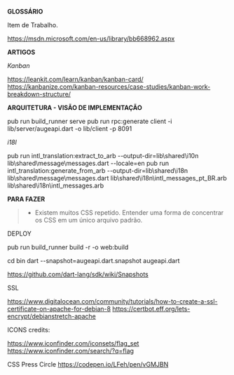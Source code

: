 **GLOSSÁRIO**

Item de Trabalho.

https://msdn.microsoft.com/en-us/library/bb668962.aspx


**ARTIGOS**

_Kanban_

https://leankit.com/learn/kanban/kanban-card/
https://kanbanize.com/kanban-resources/case-studies/kanban-work-breakdown-structure/

**ARQUITETURA - VISÃO DE IMPLEMENTAÇÃO**

pub run build_runner serve
pub run rpc:generate client -i lib/server/augeapi.dart -o lib/client -p 8091

_i18l_

pub run intl_translation:extract_to_arb --output-dir=lib\shared\i10n lib\shared\message\messages.dart --locale=en
pub run intl_translation:generate_from_arb --output-dir=lib\shared\i18n lib\shared\message\messages.dart lib\shared\i18n\intl_messages_pt_BR.arb lib\shared\i18n\intl_messages.arb


**PARA FAZER**

>- Existem muitos CSS repetido. Entender uma forma de concentrar os CSS em um único arquivo padrão.


DEPLOY

pub run build_runner build -r -o web:build

cd bin
dart --snapshot=augeapi.dart.snapshot augeapi.dart

https://github.com/dart-lang/sdk/wiki/Snapshots


SSL

https://www.digitalocean.com/community/tutorials/how-to-create-a-ssl-certificate-on-apache-for-debian-8
https://certbot.eff.org/lets-encrypt/debianstretch-apache


ICONS credits:

https://www.iconfinder.com/iconsets/flag_set
https://www.iconfinder.com/search/?q=flag

CSS Press Circle
https://codepen.io/LFeh/pen/vGMJBN

